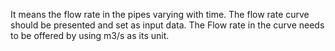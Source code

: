 It means the flow rate in the pipes varying with time. The flow rate curve should be presented and set as input data. The Flow rate in the curve needs to be offered by using m3/s as its unit.
